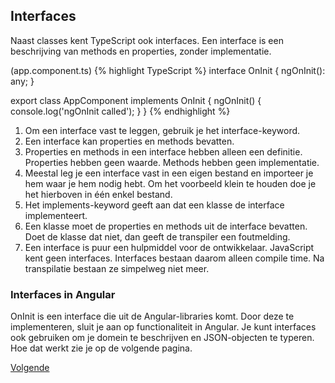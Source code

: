 ## Interfaces

Naast classes kent TypeScript ook interfaces. Een interface is een beschrijving van methods en properties, zonder
implementatie.

(app.component.ts)
{% highlight TypeScript %}
interface OnInit {
    ngOnInit(): any;
}

export class AppComponent implements OnInit {
    ngOnInit() {
        console.log('ngOnInit called');
    }
}
{% endhighlight %}

1. Om een interface vast te leggen, gebruik je het interface-keyword. 
2. Een interface kan properties en methods bevatten. 
3. Properties en methods in een interface hebben alleen een definitie. Properties hebben geen waarde. Methods hebben 
   geen implementatie.
4. Meestal leg je een interface vast in een eigen bestand en importeer je hem waar je hem nodig hebt. Om het voorbeeld 
   klein te houden doe je het hierboven in &eacute;&eacute;n enkel bestand.
5. Het implements-keyword geeft aan dat een klasse de interface implementeert.
6. Een klasse moet de properties en methods uit de interface bevatten. Doet de klasse dat niet, dan geeft de transpiler
   een foutmelding.
7. Een interface is puur een hulpmiddel voor de ontwikkelaar. JavaScript kent geen interfaces. Interfaces bestaan daarom
   alleen compile time. Na transpilatie bestaan ze simpelweg niet meer.
   
### Interfaces in Angular

OnInit is een interface die uit de Angular-libraries komt. Door deze te implementeren, sluit je aan op functionaliteit
in Angular. Je kunt interfaces ook gebruiken om je domein te beschrijven en JSON-objecten te typeren. Hoe dat werkt
zie je op de volgende pagina.

[Volgende](22.json.md)